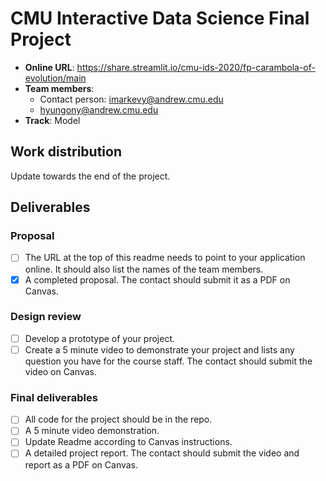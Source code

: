 # CMU Interactive Data Science Final Project

* **Online URL**: https://share.streamlit.io/cmu-ids-2020/fp-carambola-of-evolution/main
* **Team members**:
  * Contact person: imarkevy@andrew.cmu.edu
  * hyungony@andrew.cmu.edu
* **Track**: Model

## Work distribution

Update towards the end of the project.

## Deliverables

### Proposal

- [ ] The URL at the top of this readme needs to point to your application online. It should also list the names of the team members.
- [x] A completed proposal. The contact should submit it as a PDF on Canvas.

### Design review

- [ ] Develop a prototype of your project.
- [ ] Create a 5 minute video to demonstrate your project and lists any question you have for the course staff. The contact should submit the video on Canvas.

### Final deliverables

- [ ] All code for the project should be in the repo.
- [ ] A 5 minute video demonstration.
- [ ] Update Readme according to Canvas instructions.
- [ ] A detailed project report. The contact should submit the video and report as a PDF on Canvas.

